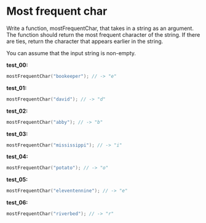 # Most frequent char

Write a function, mostFrequentChar, that takes in a string as an argument. The function should return the most frequent character of the string. If there are ties, return the character that appears earlier in the string.

You can assume that the input string is non-empty.

**test_00:**
```go
mostFrequentChar("bookeeper"); // -> "e"
```
**test_01:**
```go
mostFrequentChar("david"); // -> "d"
```
**test_02:**
```go
mostFrequentChar("abby"); // -> "b"
```
**test_03:**
```go
mostFrequentChar("mississippi"); // -> "i"
```
**test_04:**
```go
mostFrequentChar("potato"); // -> "o"
```
**test_05:**
```go
mostFrequentChar("eleventennine"); // -> "e"
```
**test_06:**
```go
mostFrequentChar("riverbed"); // -> "r"
```